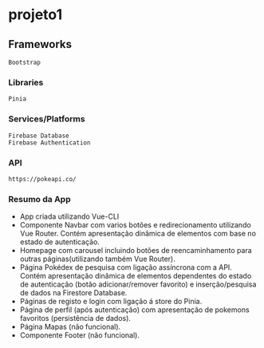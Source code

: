 # projeto1

## Frameworks
```
Bootstrap
```

### Libraries
```
Pinia
```

### Services/Platforms
```
Firebase Database
Firebase Authentication
```

### API
```
https://pokeapi.co/
```

### Resumo da App
- App criada utilizando Vue-CLI
- Componente Navbar com varios botões e redirecionamento utilizando Vue Router. Contém apresentação dinâmica de elementos com base no estado de autenticação.
- Homepage com carousel incluindo botões de reencaminhamento para outras páginas(utilizando também Vue Router).
- Página Pokédex de pesquisa com ligação assíncrona com a API. Contém apresentação dinâmica de elementos dependentes do estado de autenticação (botão adicionar/remover favorito) e inserção/pesquisa de dados na Firestore Database.
- Páginas de registo e login com ligação á store do Pinia.
- Página de perfil (após autenticação) com apresentação de pokemons favoritos (persistência de dados).
- Página Mapas (não funcional).
- Componente Footer (não funcional).
